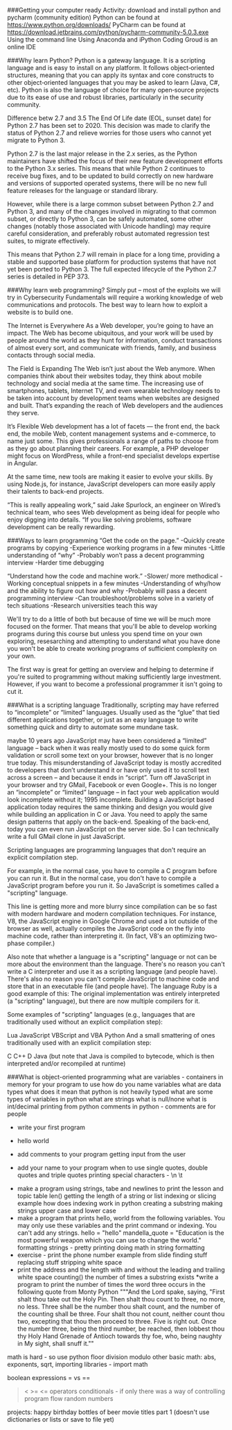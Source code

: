 ###Getting your computer ready
Activity: download and install python and pycharm (community edition)
Python can be found at https://www.python.org/downloads/
PyCharm can be found at https://download.jetbrains.com/python/pycharm-community-5.0.3.exe
Using the command line
Using Anaconda and iPython
Coding Groud is an online IDE

###Why learn Python?
Python is a gateway language. It is a scripting language and is easy to install on any platform. It follows object‐oriented structures, meaning that you can apply its syntax and core constructs to other object‐oriented languages that you may be asked to learn (Java, C#, etc). Python is also the language of choice for many open‐source projects due to its ease of use and robust libraries, particularly in the security community. 

Difference betw 2.7 and 3.5
The End Of Life date (EOL, sunset date) for Python 2.7 has been set to 2020. This decision was made to clarify the status of Python 2.7 and relieve worries for those users who cannot yet migrate to Python 3. 

Python 2.7 is the last major release in the 2.x series, as the Python maintainers have shifted the focus of their new feature development efforts to the Python 3.x series. This means that while Python 2 continues to receive bug fixes, and to be updated to build correctly on new hardware and versions of supported operated systems, there will be no new full feature releases for the language or standard library.

However, while there is a large common subset between Python 2.7 and Python 3, and many of the changes involved in migrating to that common subset, or directly to Python 3, can be safely automated, some other changes (notably those associated with Unicode handling) may require careful consideration, and preferably robust automated regression test suites, to migrate effectively.

This means that Python 2.7 will remain in place for a long time, providing a stable and supported base platform for production systems that have not yet been ported to Python 3. The full expected lifecycle of the Python 2.7 series is detailed in PEP 373.


###Why learn web programming?
Simply put – most of the exploits we will try in Cybersecurity Fundamentals will require a working knowledge of web communications and protocols. The best way to learn how to exploit a website is to build one.

The Internet is Everywhere
As a Web developer, you’re going to have an impact. The Web has become ubiquitous, and your work will be used by people around the world as they hunt for information, conduct transactions of almost every sort, and communicate with friends, family, and business contacts through social media.

The Field is Expanding
The Web isn’t just about the Web anymore. When companies think about their websites today, they think about mobile technology and social media at the same time. The increasing use of smartphones, tablets, Internet TV, and even wearable technology needs to be taken into account by development teams when websites are designed and built. That’s expanding the reach of Web developers and the audiences they serve.

It’s Flexible
Web development has a lot of facets — the front end, the back end, the mobile Web, content management systems and e-commerce, to name just some. This gives professionals a range of paths to choose from as they go about planning their careers. For example, a PHP developer might focus on WordPress, while a front-end specialist develops expertise in Angular.

At the same time, new tools are making it easier to evolve your skills. By using Node.js, for instance, JavaScript developers can more easily apply their talents to back-end projects.

“This is really appealing work,” said Jake Spurlock, an engineer on Wired’s technical team, who sees Web development as being ideal for people who enjoy digging into details. “If you like solving problems, software development can be really rewarding.



###Ways to learn programming 
“Get the code on the page.”
-Quickly create programs by copying
-Experience working programs in a few minutes
-Little understanding of “why”
-Probably won’t pass a decent programming interview
-Harder time debugging



“Understand how the code and machine work.”
-Slower/ more methodical
-Working conceptual snippets in a few minutes
-Understanding of why/how and the ability to figure out how and why
-Probably will pass a decent programming interview
-Can troubleshoot/problems solve in a variety of tech situations
-Research universities teach this way


We'll try to do a little of both but because of time we will be much more focused on the former. That means that you'll be able to develop working programs during this course but unless you spend time on your own exploring, resesarching and attempting to understand what you have done you won't be able to create working programs of sufficient complexity on your own.
 
The first way is great for getting an overview and helping to determine if you're suited to programming without making sufficiently large investment. However, if you want to become a professional programmer it isn't going to cut it. 

###What is a scripting language
Traditionally, scripting may have referred to “incomplete” or “limited” languages. Usually used as the “glue” that tied different applications together, or just as an easy language to write something quick and dirty to automate some mundane task.

maybe 10 years ago JavaScript may have been considered a “limited” language – back when it was really mostly used to do some quick form validation or scroll some text on your browser, however that is no longer true today. This misunderstanding of JavaScript today is mostly accredited to developers that don’t understand it or have only used it to scroll text across a screen – and because it ends in “script”. Turn off JavaScript in your browser and try GMail, Facebook or even Google+. This is no longer an “incomplete” or “limited” language – in fact your web application would look incomplete without it; 1995 incomplete. Building a JavaScript based application today requires the same thinking and design you would give while building an application in C or Java. You need to apply the same design patterns that apply on the back-end. Speaking of the back-end, today you can even run JavaScript on the server side. So I can technically write a full GMail clone in just JavaScript.


Scripting languages are programming languages that don't require an explicit compilation step.

For example, in the normal case, you have to compile a C program before you can run it. But in the normal case, you don't have to compile a JavaScript program before you run it. So JavaScript is sometimes called a "scripting" language.

This line is getting more and more blurry since compilation can be so fast with modern hardware and modern compilation techniques. For instance, V8, the JavaScript engine in Google Chrome and used a lot outside of the browser as well, actually compiles the JavaScript code on the fly into machine code, rather than interpreting it. (In fact, V8's an optimizing two-phase compiler.)

Also note that whether a language is a "scripting" language or not can be more about the environment than the language. There's no reason you can't write a C interpreter and use it as a scripting language (and people have). There's also no reason you can't compile JavaScript to machine code and store that in an executable file (and people have). The language Ruby is a good example of this: The original implementation was entirely interpreted (a "scripting" language), but there are now multiple compilers for it.

Some examples of "scripting" languages (e.g., languages that are traditionally used without an explicit compilation step):

Lua
JavaScript
VBScript and VBA
Python
And a small smattering of ones traditionally used with an explicit compilation step:

C
C++
D
Java (but note that Java is compiled to bytecode, which is then interpreted and/or recompiled at runtime)



###What is object-oriented programming
what are variables - containers in memory for your program to use
how do you name variables
what are data types
what does it mean that python is not heavily typed
what are some types of variables in python 
what are strings
what is null/none
what is int/decimal
printing from python
comments in python - comments are for people
* write your first program
 - hello world
* add comments to your program 
getting input from the user
 - add your name to your program
when to use single quotes, double quotes and triple quotes
printing special characters - \n \t
* make a program using strings, tabe and newlines to print the lesson and topic table
len() getting the length of a string or list
indexing or slicing example
how does indexing work in python
creating a substring
making strings upper case and lower case
* make a program that prints hello, world from the following variables. You may only use these variables and the print command or indexing. You can't add any strings.
hello = "hello"
mandella_quote = "Education is the most powerful weapon which you can use to change the world."
formatting strings - pretty printing
doing math in string formatting
* exercise - print the phone number example from slide
finding stuff 
replacing stuff
stripping white space
* print the address and the length with and without the leading and trailing white space
counting() the number of times a substring exists
 *write a program to print the number of times the word three occurs in the following quote from Monty Python
"""And the Lord spake, saying, "First shalt thou take out the Holy Pin. Then shalt thou count to three, no more, no less. Three shall be the number thou shalt count, and the number of the counting shall be three. Four shalt thou not count, neither count thou two, excepting that thou then proceed to three. Five is right out. Once the number three, being the third number, be reached, then lobbest thou thy Holy Hand Grenade of Antioch towards thy foe, who, being naughty in My sight, shall snuff it.""

math is hard - so use python
floor division
modulo
other basic math: abs, exponents, sqrt, 
importing libraries - import math


boolean expressions
= vs ==
> < >= <= operators
conditionals - if only there was a way of controlling program flow
random numbers

projects:
happy birthday
bottles of beer
movie titles part 1 (doesn't use dictionaries or lists or save to file yet)